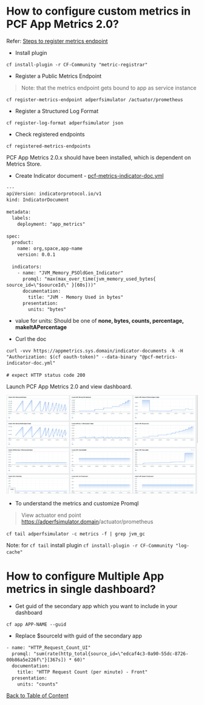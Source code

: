# How to configure custom metrics in PCF App Metrics 2.0?

Refer: [Steps to register metrics endpoint](https://docs.pivotal.io/platform/application-service/2-8/metric-registrar/using.html#json)

* Install plugin

```
cf install-plugin -r CF-Community "metric-registrar"
```

* Register a Public Metrics Endpoint
> Note: that the metrics endpoint gets bound to app as service instance

```
cf register-metrics-endpoint adperfsimulator /actuator/prometheus
```

* Register a Structured Log Format

```
cf register-log-format adperfsimulator json
```

* Check registered endpoints

```
cf registered-metrics-endpoints
```

PCF App Metrics 2.0.x should have been installed, which is dependent on Metrics Store.

* Create Indicator document - [pcf-metrics-indicator-doc.yml](pcf-metrics-indicator-doc.yml)

```
---
apiVersion: indicatorprotocol.io/v1
kind: IndicatorDocument

metadata:
  labels:
    deployment: "app_metrics"

spec:
  product:
    name: org,space,app-name
    version: 0.0.1

  indicators:
    - name: "JVM_Memory_PSOldGen_Indicator"
      promql: "max(max_over_time(jvm_memory_used_bytes{ source_id=\"$sourceId\" }[60s]))"
      documentation:
        title: "JVM - Memory Used in bytes"
      presentation:
        units: "bytes"
```

*   value for units:  Should be one of __none, bytes, counts, percentage, makeItAPercentage__


* Curl the doc

```
curl -vvv https://appmetrics.sys.domain/indicator-documents -k -H "Authorization: $(cf oauth-token)" --data-binary "@pcf-metrics-indicator-doc.yml"

# expect HTTP status code 200
```

Launch PCF App Metrics 2.0 and view dashboard.

![PCF App Metrics 2.0 - Custom Dashboard](../images/pas-2-metrics-custom-dashboard.png)

* To understand the metrics and customize Promql

> View actuator end point
<https://adperfsimulator.domain>/actuator/prometheus

`cf tail adperfsimulator -c metrics -f | grep jvm_gc`

Note: for `cf tail` install plugin `cf install-plugin -r CF-Community "log-cache"`


# How to configure Multiple App metrics in single dashboard?

* Get guid of the secondary app which you want to include in your dashboard

```
cf app APP-NAME --guid
```

* Replace $sourceId with guid of the secondary app

```
- name: "HTTP_Request_Count_UI"
  promql: "sum(rate(http_total{source_id=\"edcaf4c3-0a90-55dc-8726-00b86a5e226f\"}[367s]) * 60)"
  documentation:
    title: "HTTP Request Count (per minute) - Front"
  presentation:
    units: "counts"
```

[Back to Table of Content](../README.md)
